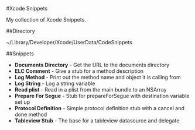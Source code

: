 #Xcode Snippets

My collection of Xcode Snippets.

##Directory

~/Library/Developer/Xcode/UserData/CodeSnippets

##Snippets

- **Documents Directory** - Get the URL to the documents directory
- **ELC Comment** - Give a stub for a method description
- **Log Method** - Print out the method name and object it is calling from
- **Log String** - Log a string variable
- **Read plist** - Read in a plist from the main bundle to an NSArray
- **Prepare For Segue** - Stub for prepareForSegue with destination variable set up
- **Protocol Definition** - Simple protocol definition stub with a cancel and done method
- **Tableview Stub** - The base for a tableview datasource and delegate